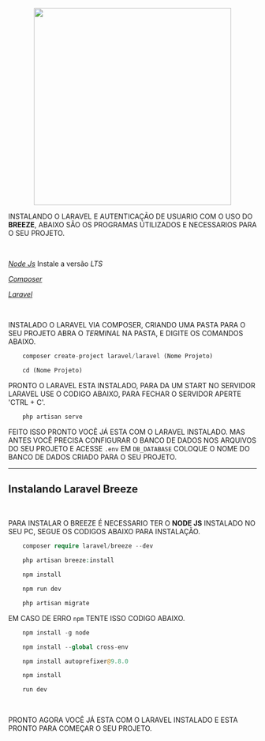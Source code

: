 <p align="center"><a href="#" target="_blank"><a><img src="https://raw.githubusercontent.com/laravel/art/master/logo-lockup/5%20SVG/2%20CMYK/1%20Full%20Color/laravel-logolockup-cmyk-red.svg" width="400"></a></p>

INSTALANDO O LARAVEL E AUTENTICAÇÃO DE USUARIO COM O USO DO **BREEZE**, ABAIXO SÃO OS PROGRAMAS ÚTILIZADOS E NECESSARIOS PARA O SEU PROJETO.

<br>

_[Node Js](https://nodejs.org/en/)_ Instale a versão _LTS_

_[Composer](https://getcomposer.org/)_

_[Laravel](https://laravel.com/docs/8.x#installation-via-composer)_

<br>

INSTALADO O LARAVEL VIA COMPOSER, CRIANDO UMA PASTA PARA O SEU PROJETO ABRA O _TERMINAL_ NA PASTA, E DIGITE OS COMANDOS ABAIXO.

```PHP
    composer create-project laravel/laravel (Nome Projeto)

    cd (Nome Projeto)
```

PRONTO O LARAVEL ESTA INSTALADO, PARA DA UM START NO SERVIDOR LARAVEL USE O CODIGO ABAIXO, PARA FECHAR O SERVIDOR APERTE 'CTRL + C'.

```PHP
    php artisan serve
```

FEITO ISSO PRONTO VOCÊ JÁ ESTA COM O LARAVEL INSTALADO. MAS ANTES VOCÊ PRECISA CONFIGURAR O BANCO DE DADOS NOS ARQUIVOS DO SEU PROJETO E ACESSE `.env` EM `DB_DATABASE` COLOQUE O NOME DO BANCO DE DADOS CRIADO PARA O SEU PROJETO.

---

## Instalando Laravel Breeze

<br>

PARA INSTALAR O BREEZE É NECESSARIO TER O **NODE JS** INSTALADO NO SEU PC, SEGUE OS CODIGOS ABAIXO PARA INSTALAÇÃO.

```PHP
    composer require laravel/breeze --dev

    php artisan breeze:install

    npm install

    npm run dev

    php artisan migrate
```

EM CASO DE ERRO `npm` TENTE ISSO CODIGO ABAIXO.

```PHP
    npm install -g node

    npm install --global cross-env

    npm install autoprefixer@9.8.0

    npm install

    run dev
```

<br>

PRONTO AGORA VOCÊ JÁ ESTA COM O LARAVEL INSTALADO E ESTA PRONTO PARA COMEÇAR O SEU PROJETO.
